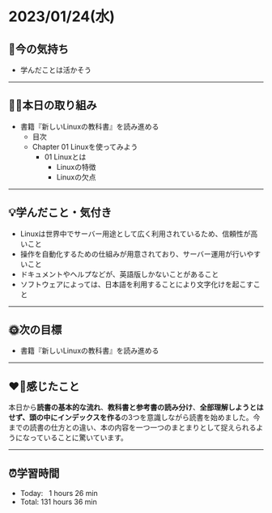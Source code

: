 # 2023/01/24(水)
## 🕺今の気持ち
- 学んだことは活かそう

---


## ✍🏻本日の取り組み
- 書籍『新しいLinuxの教科書』を読み進める
  - 目次
  - Chapter 01 Linuxを使ってみよう
    - 01 Linuxとは
      - Linuxの特徴
      - Linuxの欠点

---


## 💡学んだこと・気付き
- Linuxは世界中でサーバー用途として広く利用されているため、信頼性が高いこと
- 操作を自動化するための仕組みが用意されており、サーバー運用が行いやすいこと
- ドキュメントやヘルプなどが、英語版しかないことがあること
- ソフトウェアによっては、日本語を利用することにより文字化けを起こすこと

---


## 🌞次の目標
-  書籍『新しいLinuxの教科書』を読み進める

---


## ❤️‍🔥感じたこと
本日から**読書の基本的な流れ**、**教科書と参考書の読み分け**、**全部理解しようとはせず、頭の中にインデックスを作る**の3つを意識しながら読書を始めました。今までの読書の仕方との違い、本の内容を一つ一つのまとまりとして捉えられるようになっていることに驚いています。

---


## ⏰学習時間
- Today:&nbsp;&nbsp; 1 hours 26 min
- Total: 131 hours 36 min
